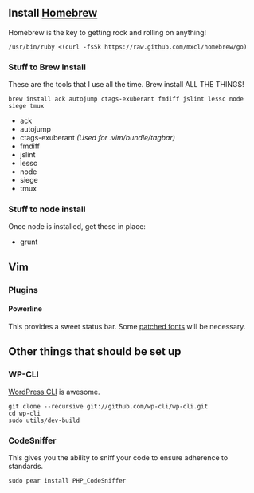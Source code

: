 ## Install [Homebrew](http://mxcl.github.com/homebrew/)
Homebrew is the key to getting rock and rolling on anything!

````
/usr/bin/ruby <(curl -fsSk https://raw.github.com/mxcl/homebrew/go)
````

### Stuff to Brew Install
These are the tools that I use all the time.  Brew install ALL THE THINGS!

````
brew install ack autojump ctags-exuberant fmdiff jslint lessc node siege tmux
````

* ack
* autojump
* ctags-exuberant _(Used for .vim/bundle/tagbar)_
* fmdiff
* jslint
* lessc
* node
* siege
* tmux

### Stuff to node install
Once node is installed, get these in place:

* grunt

## Vim

### Plugins

#### Powerline
This provides a sweet status bar.  Some [patched
fonts](https://github.com/Lokaltog/vim-powerline/wiki/Patched-fonts)
will be necessary.

## Other things that should be set up

### WP-CLI
[WordPress CLI](https://github.com/wp-cli/wp-cli) is awesome.

````
git clone --recursive git://github.com/wp-cli/wp-cli.git
cd wp-cli
sudo utils/dev-build
````

### CodeSniffer
This gives you the ability to sniff your code to ensure adherence to standards.

````
sudo pear install PHP_CodeSniffer
````
